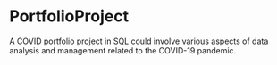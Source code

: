 # PortfolioProject
 A COVID portfolio project in SQL could involve various aspects of data analysis and management related to the COVID-19 pandemic.
